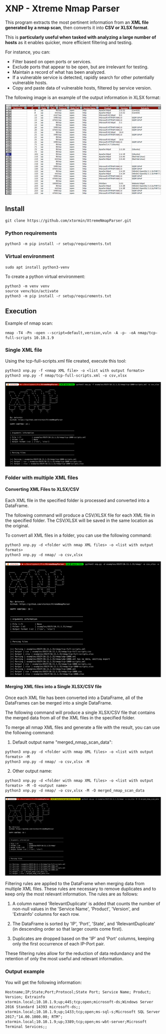 # XNP - Xtreme Nmap Parser
This program extracts the most pertinent information from an **XML file generated by a nmap scan**, then converts it into **CSV or XLSX format**.

This is **particularly useful when tasked with analyzing a large number of hosts** as it enables quicker, more efficient filtering and testing.

For instance, you can:

- Filter based on open ports or services.
- Exclude ports that appear to be open, but are irrelevant for testing.
- Maintain a record of what has been analyzed.
- If a vulnerable service is detected, rapidly search for other potentially vulnerable hosts.
- Copy and paste data of vulnerable hosts, filtered by service version.

The following image is an example of the output information in XLSX format:

![Filter example of SSH services](utils/images/filter_example.png)

## Install

```
git clone https://github.com/xtormin/XtremeNmapParser.git
```

### Python requirements

```
python3 -m pip install -r setup/requirements.txt
```

### Virtual environment

```
sudo apt install python3-venv
```

To create a python virtual environment:

```
python3 -m venv venv
source venv/bin/activate
python3 -m pip install -r setup/requirements.txt
```

## Execution

Example of nmap scan:

```
nmap -T4 -Pn -open --script=default,version,vuln -A -p- -oA nmap/tcp-full-scripts 10.10.1.9
```

### Single XML file

Using the tcp-full-scripts.xml file created, execute this tool:

```
python3 xnp.py -f <nmap XML file> -o <list with output formats>
python3 xnp.py -f nmap/tcp-full-scripts.xml -o csv,xlsx
```

![single_scan.png](utils%2Fimages%2Fsingle_scan.png)

### Folder with multiple XML files

#### Converting XML Files to XLSX/CSV

Each XML file in the specified folder is processed and converted into a DataFrame. 

The following command will produce a CSV/XLSX file for each XML file in the specified folder. The CSV/XLSX will be saved in the same location as the original.


To convert all XML files in a folder, you can use the following command:

```
python3 xnp.py -d <folder with nmap XML files> -o <list with output formats>
python3 xnp.py -d nmap/ -o csv,xlsx
```

![multiple_scans.png](utils%2Fimages%2Fmultiple_scans.png)


#### Merging XML files into a Single XLSX/CSV file

Once each XML file has been converted into a DataFrame, all of the DataFrames can be merged into a single DataFrame.

The following command will produce a single XLSX/CSV file that contains the merged data from all of the XML files in the specified folder.

To merge all nmap XML files and generate a file with the result, you can use the following command:

1. Default output name "merged_nmap_scan_data":
```
python3 xnp.py -d <folder with nmap XML files> -o <list with output formats> -M
python3 xnp.py -d nmap/ -o csv,xlsx -M
```

2. Other output name:
```
python3 xnp.py -d <folder with nmap XML files> -o <list with output formats> -M -O <output name>
python3 xnp.py -d nmap/ -o csv,xlsx -M -O merged_nmap_scan_data
```

![multiple_scans_merged.png](utils%2Fimages%2Fmultiple_scans_merged.png)

Filtering rules are applied to the DataFrame when merging data from multiple XML files. These rules are necessary to remove duplicates and to keep only the most relevant information. The rules are as follows:

1. A column named 'RelevantDuplicate' is added that counts the number of non-null values in the 'Service Name', 'Product', 'Version', and 'Extrainfo' columns for each row.

2. The DataFrame is sorted by 'IP', 'Port', 'State', and 'RelevantDuplicate' (in descending order so that larger counts come first).

3. Duplicates are dropped based on the 'IP' and 'Port' columns, keeping only the first occurrence of each IP-Port pair.

These filtering rules allow for the reduction of data redundancy and the retention of only the most useful and relevant information.

### Output example

You will get the following information:

```
Hostname;IP;State;Port;Protocol;State Port; Service Name; Product; Version; Extrainfo
xtormin.local;10.10.1.9;up;445;tcp;open;microsoft-ds;Windows Server 2016 Standard 14393 microsoft-ds;;
xtormin.local;10.10.1.9;up;1433;tcp;open;ms-sql-s;Microsoft SQL Server 2017;"14.00.1000.00; RTM";
xtormin.local;10.10.1.9;up;3389;tcp;open;ms-wbt-server;Microsoft Terminal Services;;
```